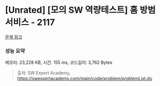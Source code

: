 # [Unrated] [모의 SW 역량테스트] 홈 방범 서비스 - 2117 

[문제 링크](https://swexpertacademy.com/main/code/problem/problemDetail.do?contestProbId=AV5V61LqAf8DFAWu) 

### 성능 요약

메모리: 23,228 KB, 시간: 155 ms, 코드길이: 3,762 Bytes



> 출처: SW Expert Academy, https://swexpertacademy.com/main/code/problem/problemList.do